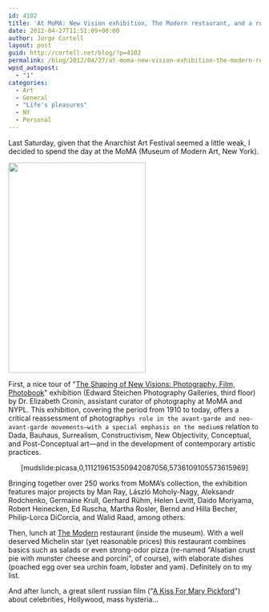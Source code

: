 ```yaml
---
id: 4102
title: 'At MoMA: New Vision exhibition, The Modern restaurant, and a russian silent film about celebrities'
date: 2012-04-27T11:51:09+00:00
author: Jorge Cortell
layout: post
guid: http://cortell.net/blog/?p=4102
permalink: /blog/2012/04/27/at-moma-new-vision-exhibition-the-modern-restaurant-and-a-russian-silent-film-about-celebrities/
wpsd_autopost:
  - "1"
categories:
  - Art
  - General
  - "Life's pleasures"
  - NY
  - Personal
---
```

Last Saturday, given that the Anarchist Art Festival seemed a little weak, I decided to spend the day at the MoMA (Museum of Modern Art, New York).

<img class="aligncenter" title="New Visions at MoMA" src="http://www.moma.org/images/dynamic_content/exhibition_page/58162.jpg?1325086913" alt="" width="274" height="420" />

First, a nice tour of "<a title="http://www.moma.org/visit/calendar/exhibitions/1247" href="http://www.moma.org/visit/calendar/exhibitions/1247" target="_blank">The Shaping of New Visions: Photography, Film, Photobook</a>" exhibition (Edward Steichen Photography Galleries, third floor) by Dr. Elizabeth Cronin, assistant curator of photography at MoMA and NYPL. This exhibition, covering the period from 1910 to today, offers a critical reassessment of photography`s role in the avant-garde and neo-avant-garde movements—with a special emphasis on the medium`s relation to Dada, Bauhaus, Surrealism, Constructivism, New Objectivity, Conceptual, and Post-Conceptual art—and in the development of contemporary artistic practices.

<p style="text-align: center">
  [mudslide:picasa,0,111219615350942087056,5736109105573615969]
</p>

<p style="text-align: left">
  Bringing together over 250 works from MoMA’s collection, the exhibition features major projects by Man Ray, László Moholy-Nagy, Aleksandr Rodchenko, Germaine Krull, Gerhard Rühm, Helen Levitt, Daido Moriyama, Robert Heinecken, Ed Ruscha, Martha Rosler, Bernd and Hilla Becher, Philip-Lorca DiCorcia, and Walid Raad, among others.
</p>

Then, lunch at <a title="http://www.themodernnyc.com/" href="http://www.themodernnyc.com/" target="_blank">The Modern</a> restaurant (inside the museum). With a well deserved Michelin star (yet reasonable prices) this restaurant combines basics such as salads or even strong-odor pizza (re-named "Alsatian crust pie with munster cheese and porcini", of course), with elaborate dishes (poached egg over sea urchin foam, lobster and yam). Definitely on to my list.

And after lunch, a great silent russian film ("<a title="http://www.moma.org/visit/calendar/film_screenings/14856" href="http://www.moma.org/visit/calendar/film_screenings/14856" target="_blank">A Kiss For Mary Pickford</a>") about celebrities, Hollywood, mass hysteria...